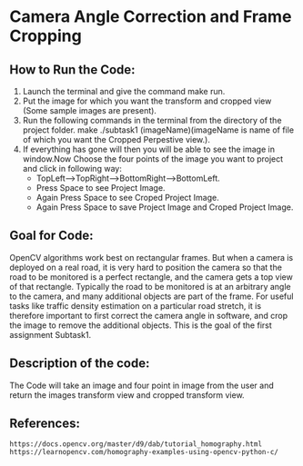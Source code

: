 # Camera Angle Correction and Frame Cropping
## How to Run the Code:
1. Launch the terminal and give the command make run.
2. Put the image for which you want the transform and cropped view (Some sample images are present).
3. Run the following commands in the terminal from the directory of the project folder.
 make
 ./subtask1 (imageName)(imageName is name of file of which you want the Cropped Perpestive view.).
4. If everything has gone will then you will be able to see the image in window.Now Choose the four points of the image you want to project and click in following way:
	- TopLeft-->TopRight-->BottomRight-->BottomLeft.
	- Press Space to see Project Image.
	- Again Press Space to see Croped Project Image.
	- Again Press Space to save Project Image and Croped Project Image.
## Goal for Code:
  OpenCV algorithms work best on rectangular frames. But when a camera is deployed on a real road, it is very hard to position the camera so that the road   to be monitored is a perfect rectangle, and the camera gets a top view of that rectangle. Typically the road to be monitored is at an arbitrary angle to   the camera, and many additional objects are part of the frame. For useful tasks like traffic density estimation on a particular road stretch, it is         therefore important to first correct the camera angle in software, and crop the image to remove the additional objects. This is the goal of the first assignment Subtask1.
## Description of the code:
The Code will take an image and four point in image from the user and return the images transform view and cropped transform view.
## References:
	https://docs.opencv.org/master/d9/dab/tutorial_homography.html
	https://learnopencv.com/homography-examples-using-opencv-python-c/
